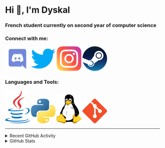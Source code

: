# Hi 👋, I'm Dyskal

### French student currently on second year of computer science

### Connect with me:

![Discord](./images/discord.svg "Dyskal#9636")
[![Twitter](./images/twitter.svg "@dyskal")](https://twitter.com/dyskal)
[![Instagram](./images/insta.svg "@dyskal")](https://instagram.com/dyskal)
[![Steam](./images/steam.svg "dyskal")](https://steamcommunity.com/id/dyskal/)

### Languages and Tools:

[![Java](./images/java.svg)](https://www.oracle.com/java/)
[![Python](./images/python.svg)](https://www.python.org/)
![Linux](./images/linux.svg)
[![Git](./images/git.svg)](https://git-scm.com/)

---

<details>
<summary>Recent GitHub Activity</summary>

<!--START_SECTION:activity-->


1. 💪 Opened PR [#73](https://github.com/kernoeb/PlanningSup/pull/73) in [kernoeb/PlanningSup](https://github.com/kernoeb/PlanningSup)
2. 🎉 Merged PR [#15](https://github.com/Dyskal/AutoQuery/pull/15) in [Dyskal/AutoQuery](https://github.com/Dyskal/AutoQuery)
3. 🎉 Merged PR [#70](https://github.com/Dyskal/TwitchPlayerOpener/pull/70) in [Dyskal/TwitchPlayerOpener](https://github.com/Dyskal/TwitchPlayerOpener)
4. 🎉 Merged PR [#69](https://github.com/Dyskal/TwitchPlayerOpener/pull/69) in [Dyskal/TwitchPlayerOpener](https://github.com/Dyskal/TwitchPlayerOpener)
5. ❗️ Opened issue [#2](https://github.com/sergeymakinen/vite-plugin-html-minimize/issues/2) in [sergeymakinen/vite-plugin-html-minimize](https://github.com/sergeymakinen/vite-plugin-html-minimize)
5. 🎉 Merged PR [#16](https://github.com/Dyskal/DiscordRP/pull/16) in [Dyskal/DiscordRP](https://github.com/Dyskal/DiscordRP)
6. 🎉 Merged PR [#17](https://github.com/Dyskal/TwitchPlayerOpener/pull/17) in [Dyskal/TwitchPlayerOpener](https://github.com/Dyskal/TwitchPlayerOpener)

<!--END_SECTION:activity-->

</details>

<details>
<summary>GitHub Stats</summary>

![GitHub Stats](https://github-readme-stats.vercel.app/api/top-langs?username=dyskal&show_icons=true&locale=en&layout=compact&card_width=445&langs_count=10&hide_borders=true)
![GitHub Stats](https://github-readme-stats.vercel.app/api?username=dyskal&show_icons=true&locale=en&include_all_commits=true&hide_borders=true)
</details>

